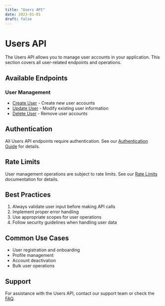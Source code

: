 ```yaml
---
title: "Users API"
date: 2023-01-01
draft: false
---
```


# Users API

The Users API allows you to manage user accounts in your application. This section covers all user-related endpoints and operations.

## Available Endpoints

### User Management
- [Create User](/api-reference/users/create/) - Create new user accounts
- [Update User](/api-reference/users/update/) - Modify existing user information
- [Delete User](/api-reference/users/delete/) - Remove user accounts

## Authentication

All Users API endpoints require authentication. See our [Authentication Guide](/api-reference/auth/getting-started/) for details.

## Rate Limits

User management operations are subject to rate limits. See our [Rate Limits](/api-reference/rate-limits/overview/) documentation for details.

## Best Practices

1. Always validate user input before making API calls
2. Implement proper error handling
3. Use appropriate scopes for user operations
4. Follow security guidelines when handling user data

## Common Use Cases

- User registration and onboarding
- Profile management
- Account deactivation
- Bulk user operations

## Support

For assistance with the Users API, contact our support team or check the [FAQ](/user-guide/troubleshooting/faq/).